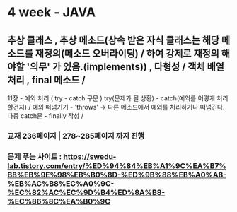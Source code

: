 # 4 week - JAVA
추상 클래스 , 추상 메소드(상속 받은 자식 클래스는 해당 메소드를 재정의(메소드 오버라이딩) /
하여 강제로 재정의 해야할 '의무' 가 있음.(implements)) , 다형성 / 
객체 배열 처리 , final 메소드 /
---------------------------------------------------------
11장 - 예외 처리 ( try - catch 구문 ) try(문제가 될 상황) - catch(예외를 어떻게 처리할건지) / 
예외 떠넘기기 - 'throws' -> 다른 메소드에서 예외를 처리하거나 떠넘긴다.
다중 catch문 - finally 작성 / 
### 교재 236페이지 | 278~285페이지 까지 진행
### 문제 푸는 사이트 : https://swedu-lab.tistory.com/entry/%ED%94%84%EB%A1%9C%EA%B7%B8%EB%9E%98%EB%B0%8D-%ED%9B%88%EB%A0%A8-%EB%AC%B8%EC%A0%9C-%EC%82%AC%EC%9D%B4%ED%8A%B8-%EC%86%8C%EA%B0%9C